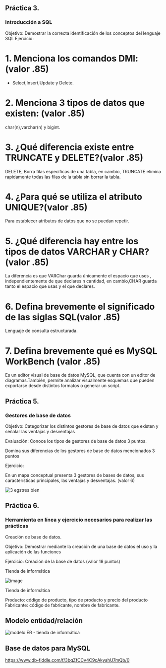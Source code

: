 ## Práctica 3.
### Introducción a SQL
Objetivo: Demostrar la correcta identificación de los conceptos del lenguaje SQL
Ejercicio:



# 1. Menciona los comandos DMl: (valor .85)

- Select,Insert,Update y Delete. 

# 2. Menciona 3 tipos de datos que existen: (valor .85)


char(n),varchar(n) y bigint.


# 3. ¿Qué diferencia existe entre TRUNCATE y DELETE?(valor .85)


DELETE, Borra  filas específicas de una tabla, en cambio, TRUNCATE elimina rapidamente todas las filas de la tabla sin borrar la tabla.


# 4. ¿Para qué se utiliza el atributo UNIQUE?(valor .85)


Para establecer atributos de datos que no se puedan repetir.


# 5. ¿Qué diferencia hay entre los tipos de datos VARCHAR y CHAR? (valor .85)


La diferencia es que VARChar guarda únicamente el espacio que uses , independientemente de que declares n cantidad, en cambio,CHAR guarda tanto el espacio que usas y el que declares.


# 6. Defina brevemente el significado de las siglas SQL(valor .85)

Lenguaje de consulta estructurada. 



# 7. Defina brevemente qué es MySQL WorkBench (valor .85)

Es un editor visual de base de datos MySQL, que cuenta con un editor de diagramas.También, permite analizar visualmente esquemas que pueden exportarse desde distintos formatos  o  generar un script. 




## Práctica 5.
### Gestores de base de datos

Objetivo: Categorizar los distintos gestores de base de datos que existen y señalar las
ventajas y desventajas

Evaluación: Conoce los tipos de gestores de base de datos 3 puntos.

Domina sus diferencias de los gestores de base de datos mencionados 3 puntos

Ejercicio:

En un mapa conceptual presenta 3 gestores de bases de datos, sus características
principales, las ventajas y desventajas. (valor 6)

![3 egstres bien ](https://user-images.githubusercontent.com/104279978/172763142-4c959e75-34a5-4c17-95ea-3f996134a8a1.png)

## Práctica 6.
### Herramienta en línea y ejercicio necesarios para realizar las prácticas

Creación de base de datos.

Objetivo: Demostrar mediante la creación de una base de datos el uso y la aplicación de
las funciones

Ejercicio: Creación de la base de datos (valor 18 puntos)

Tienda de informática

![image](https://user-images.githubusercontent.com/91554777/170415101-717bca19-3644-46a9-8a57-8d5940c5d283.png)



Tienda de informática

Producto: código de producto, tipo de producto y precio del producto
Fabricante: código de fabricante, nombre de fabricante.


## Modelo entidad/relación

![modelo ER - tienda de informática](https://user-images.githubusercontent.com/104279978/172911403-550b67bc-957f-4e7f-9cc6-3730895e6075.jpg)



## Base de datos para MySQL

https://www.db-fiddle.com/f/3bqZfCCv4C9cAkyahU7mQb/0
